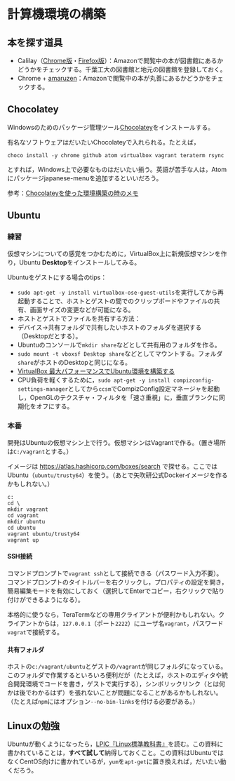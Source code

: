 # 計算機環境の構築

## 本を探す道具

* Calilay（[Chrome版](https://chrome.google.com/webstore/detail/calilay/cafcmlkomanlkeanjkijmhepabjigeef?hl=ja)・[Firefox版](https://addons.mozilla.org/ja/firefox/addon/calilay/)）：Amazonで閲覧中の本が図書館にあるかどうかをチェックする。千葉工大の図書館と地元の図書館を登録しておく。
* Chrome + [amaruzen](https://chrome.google.com/webstore/detail/amaruzen/mebbcheaekaddnilejjllbifehngpcjj?hl=ja)：Amazonで閲覧中の本が丸善にあるかどうかをチェックする。

## Chocolatey

Windowsのためのパッケージ管理ツール[Chocolatey](https://chocolatey.org/)をインストールする。

有名なソフトウェアはだいたいChocolateyで入れられる。たとえば，

```
choco install -y chrome github atom virtualbox vagrant teraterm rsync
```

とすれば，Windows上で必要なものはだいたい揃う。英語が苦手な人は，Atomにパッケージjapanese-menuを追加するといいだろう。

参考：[Chocolateyを使った環境構築の時のメモ](http://qiita.com/konta220/items/95b40b4647a737cb51aa)

## Ubuntu

### 練習

仮想マシンについての感覚をつかむために，VirtualBox上に新規仮想マシンを作り，Ubuntu **Desktop**をインストールしてみる。

Ubuntuをゲストにする場合のtips：

* `sudo apt-get -y install virtualbox-ose-guest-utils`を実行してから再起動することで、ホストとゲストの間でのクリップボードやファイルの共有、画面サイズの変更などが可能になる。
* ホストとゲストでファイルを共有する方法：
 * デバイス→共有フォルダで共有したいホストのフォルダを選択する（Desktopだとする）。
 * Ubuntuのコンソールで`mkdir share`などとして共有用のフォルダを作る。
 * `sudo mount -t vboxsf Desktop share`などとしてマウントする。フォルダ`share`がホストのDesktopと同じになる。
* [VirtualBox 最大パフォーマンスでUbuntu環境を構築する](http://holybea.com/2015/07/08/virtualbox-ubuntu/)
* CPU負荷を軽くするために，`sudo apt-get -y install compizconfig-settings-manager`としてから`ccsm`でCompizConfig設定マネージャを起動し，OpenGLのテクスチャ・フィルタを「速さ重視」に，垂直ブランクに同期化をオフにする。

### 本番

開発はUbuntuの仮想マシン上で行う。仮想マシンはVagrantで作る。（置き場所は`C:/vagrant`とする。）

イメージは https://atlas.hashicorp.com/boxes/search で探せる。ここではUbuntu（`ubuntu/trusty64`）を使う。（あとで矢吹研公式Dockerイメージを作るかもしれない。）

```
c:
cd \
mkdir vagrant
cd vagrant
mkdir ubuntu
cd ubuntu
vagrant ubuntu/trusty64
vagrant up
```

#### SSH接続

コマンドプロンプトで`vagrant ssh`として接続できる（パスワード入力不要）。コマンドプロンプトのタイトルバーを右クリックし，プロパティの設定を開き，簡易編集モードを有効にしておく（選択してEnterでコピー，右クリックで貼り付けができるようになる）。

本格的に使うなら，TeraTermなどの専用クライアントが便利かもしれない。クライアントからは，`127.0.0.1`（ポート`2222`）にユーザ名`vagrant`，パスワード`vagrat`で接続する。

#### 共有フォルダ

ホストの`c:/vagrant/ubuntu`とゲストの`/vagrant`が同じフォルダになっている。このフォルダで作業するといろいろ便利だが（たとえば，ホストのエディタや統合開発環境でコードを書き，ゲストで実行する），シンボリックリンク（とは何かは後でわかるはず）を張れないことが問題になることがあるかもしれない。（たとえば`npm`にはオプション`--no-bin-links`を付ける必要がある。）

## Linuxの勉強

Ubuntuが動くようになったら，[LPIC『Linux標準教科書』](http://www.lpi.or.jp/linuxtext/text.shtml)を読む。この資料に書かれていることは，**すべて試して**納得しておくこと。この資料はUbuntuではなくCentOS向けに書かれているが，`yum`を`apt-get`に置き換えれば，だいたい動くだろう。

